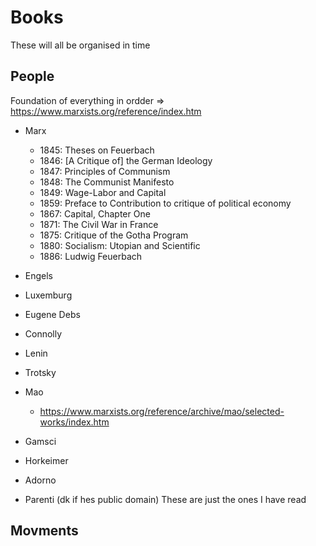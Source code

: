 # Books 
These will all be organised in time
## People
Foundation of everything in ordder => https://www.marxists.org/reference/index.htm
- Marx 
    - 1845: Theses on Feuerbach
    - 1846: [A Critique of] the German Ideology
    - 1847: Principles of Communism
    - 1848: The Communist Manifesto
    - 1849: Wage-Labor and Capital
    - 1859: Preface to Contribution to critique of political economy
    - 1867: Capital, Chapter One
    - 1871: The Civil War in France
    - 1875: Critique of the Gotha Program
    - 1880: Socialism: Utopian and Scientific
    - 1886: Ludwig Feuerbach
- Engels 
- Luxemburg
- Eugene Debs 
- Connolly
- Lenin
- Trotsky
- Mao
    - https://www.marxists.org/reference/archive/mao/selected-works/index.htm
- Gamsci
- Horkeimer 
- Adorno

- Parenti (dk if hes public domain)
These are just the ones I have read
## Movments
